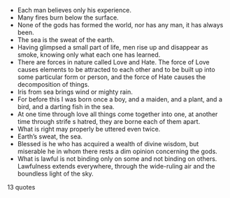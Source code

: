  - Each man believes only his experience.
 - Many fires burn below the surface.
 - None of the gods has formed the world, nor has any man, it has always been.
 - The sea is the sweat of the earth.
 - Having glimpsed a small part of life, men rise up and disappear as smoke, knowing only what each one has learned.
 - There are forces in nature called Love and Hate. The force of Love causes elements to be attracted to each other and to be built up into some particular form or person, and the force of Hate causes the decomposition of things.
 - Iris from sea brings wind or mighty rain.
 - For before this I was born once a boy, and a maiden, and a plant, and a bird, and a darting fish in the sea.
 - At one time through love all things come together into one, at another time through strife s hatred, they are borne each of them apart.
 - What is right may properly be uttered even twice.
 - Earth’s sweat, the sea.
 - Blessed is he who has acquired a wealth of divine wisdom, but miserable he in whom there rests a dim opinion concerning the gods.
 - What is lawful is not binding only on some and not binding on others. Lawfulness extends everywhere, through the wide-ruling air and the boundless light of the sky.

13 quotes